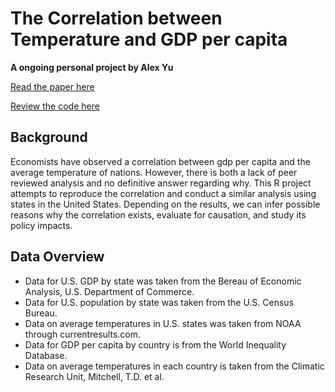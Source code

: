 # The Correlation between Temperature and GDP per capita 
**A ongoing personal project by Alex Yu**

[Read the paper here](https://github.com/kunzhi-yu/temperature_gdp/blob/master/gdp_temp_cor.pdf)

[Review the code here](https://github.com/kunzhi-yu/temperature_gdp/blob/master/gdp_temp_cor.Rmd)

## Background
Economists have observed a correlation between gdp per capita and the average temperature of nations. However, there is both a lack of peer reviewed analysis and no definitive answer regarding why. This R project attempts to reproduce the correlation and conduct a similar analysis using states in the United States. Depending on the results, we can infer possible reasons why the correlation exists, evaluate for causation, and study its policy impacts.

## Data Overview
- Data for U.S. GDP by state was taken from the Bereau of Economic Analysis, U.S. Department of Commerce.
- Data for U.S. population by state was taken from the U.S. Census Bureau.
- Data on average temperatures in U.S. states was taken from NOAA through currentresults.com.
- Data for GDP per capita by country is from the World Inequality Database.
- Data on average temperatures in each country is taken from the Climatic Research Unit, Mitchell, T.D. et al.

